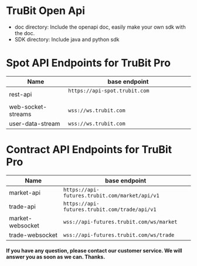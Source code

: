 # TruBit Open Api

* doc directory: Include the openapi doc, easily make your own sdk with the doc.
* SDK directory: Include java and python sdk

# Spot API Endpoints for TruBit Pro
| Name | base endpoint |
| --- | --- |
| rest-api | `https://api-spot.trubit.com`   &nbsp;&nbsp;&nbsp;&nbsp;&nbsp;&nbsp;&nbsp;&nbsp;&nbsp;&nbsp;&nbsp;&nbsp;&nbsp;&nbsp;&nbsp;&nbsp;&nbsp;&nbsp;&nbsp;&nbsp;&nbsp;&nbsp;&nbsp;&nbsp;&nbsp;&nbsp;&nbsp;&nbsp;&nbsp;&nbsp;&nbsp;&nbsp;|
| web-socket-streams | `wss://ws.trubit.com` |
| user-data-stream | `wss://ws.trubit.com` |

# Contract API Endpoints for TruBit Pro
Name | base endpoint
------------ | ------------
market-api | `https://api-futures.trubit.com/market/api/v1`
trade-api | `https://api-futures.trubit.com/trade/api/v1`
market-websocket | `wss://api-futures.trubit.com/ws/market`
trade-websocket | `wss://api-futures.trubit.com/ws/trade`

#### If you have any question, please contact our customer service. We will answer you as soon as we can. Thanks.
